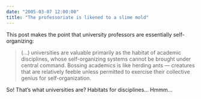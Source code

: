 ```yaml
---
date: "2005-03-07 12:00:00"
title: "The professoriate is likened to a slime mold"
---
```




This post makes the point that university professors are essentially self-organizing:

> (&hellip;) universities are valuable primarily as the habitat of academic disciplines, whose self-organizing systems cannot be brought under central command. Bossing academics is like herding ants &#8212; creatures that are relatively feeble unless permitted to exercise their collective genius for self-organization.


So! That&rsquo;s what universities are? Habitats for disciplines&hellip; Hmmm&hellip;

